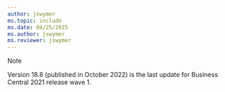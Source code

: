 ```yaml
---
author: jswymer
ms.topic: include
ms.date: 04/25/2025
ms.author: jswymer
ms.reviewer: jswymer
---
```

> [!NOTE]
> Version 18.8 (published in October 2022) is the last update for Business Central 2021 release wave 1.
